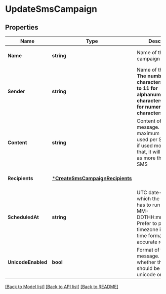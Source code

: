 # UpdateSmsCampaign

## Properties
Name | Type | Description | Notes
------------ | ------------- | ------------- | -------------
**Name** | **string** | Name of the campaign | [optional] [default to null]
**Sender** | **string** | Name of the sender. **The number of characters is limited to 11 for alphanumeric characters and 15 for numeric characters** | [optional] [default to null]
**Content** | **string** | Content of the message. The maximum characters used per SMS is 160, if used more than that, it will be counted as more than one SMS | [optional] [default to null]
**Recipients** | [***CreateSmsCampaignRecipients**](CreateSmsCampaignRecipients.md) |  | [optional] [default to null]
**ScheduledAt** | **string** | UTC date-time on which the campaign has to run (YYYY-MM-DDTHH:mm:ss.SSSZ). Prefer to pass your timezone in date-time format for accurate result. | [optional] [default to null]
**UnicodeEnabled** | **bool** | Format of the message. It indicates whether the content should be treated as unicode or not. | [optional] [default to null]

[[Back to Model list]](../README.md#documentation-for-models) [[Back to API list]](../README.md#documentation-for-api-endpoints) [[Back to README]](../README.md)


